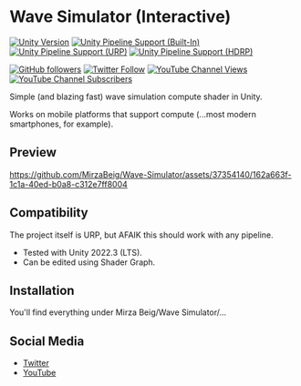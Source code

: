 # Wave Simulator (Interactive)

[![Unity Version](https://img.shields.io/badge/Unity-2022.3%20LTS%2B-blueviolet?logo=unity)](https://unity3d.com/get-unity/download)
[![Unity Pipeline Support (Built-In)](https://img.shields.io/badge/BiRP_✔️-darkgreen?logo=unity)](https://unity3d.com/get-unity/download)
[![Unity Pipeline Support (URP)](https://img.shields.io/badge/URP_✔️-blue?logo=unity)](https://unity3d.com/get-unity/download)
[![Unity Pipeline Support (HDRP)](https://img.shields.io/badge/HDRP_✔️-darkred?logo=unity)](https://unity3d.com/get-unity/download)

[![GitHub followers](https://img.shields.io/github/followers/MirzaBeig?style=social)](https://github.com/MirzaBeig?tab=followers)
[![Twitter Follow](https://img.shields.io/twitter/follow/TheMirzaBeig?style=social)](http://twitter.com/intent/user?screen_name=TheMirzaBeig)
[![YouTube Channel Views](https://img.shields.io/youtube/channel/views/UC5c5JgFyiFXKXCVRh2DsRJg?style=social)](https://www.youtube.com/MirzaBeig)
[![YouTube Channel Subscribers](https://img.shields.io/youtube/channel/subscribers/UC5c5JgFyiFXKXCVRh2DsRJg?style=social)](https://www.youtube.com/MirzaBeig)

Simple (and blazing fast) wave simulation compute shader in Unity.

Works on mobile platforms that support compute (...most modern smartphones, for example).

## Preview

https://github.com/MirzaBeig/Wave-Simulator/assets/37354140/162a663f-1c1a-40ed-b0a8-c312e7ff8004

## Compatibility

The project itself is URP, but AFAIK this should work with any pipeline.

- Tested with Unity 2022.3 (LTS). 
- Can be edited using Shader Graph.

## Installation

You'll find everything under Mirza Beig/Wave Simulator/...

## Social Media
- [Twitter](https://twitter.com/TheMirzaBeig/)
- [YouTube](https://www.youtube.com/c/MirzaBeig)
